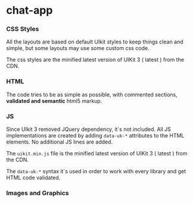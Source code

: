 # chat-app

### CSS Styles

All the layouts are based on default UIkit styles to keep things clean and simple, but some layouts may use some custom css code.

The css styles are the minified latest version of UIKit 3 ( latest ) from the CDN.

### HTML
The code tries to be as simple as possible, with commented sections, <strong>validated and semantic</strong> html5 markup.

### JS

Since UIkit 3 removed JQuery dependency, it´s not included. All JS implementations are created by adding `data-uk-*` attributes to the HTML elements. No additional JS lines are added. 

The `uikit.min.js` file is the minified latest version of UIKit 3 ( latest ) from the CDN. 

The `data-uk-*` syntax it´s used in order to work with every library and get HTML code validated.

### Images and Graphics
